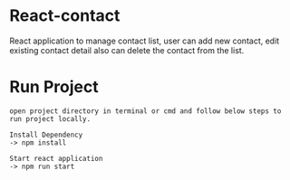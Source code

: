# React-contact
React application to manage contact list, user can add new contact, edit existing contact detail also can delete the contact from the list.

# Run Project
	open project directory in terminal or cmd and follow below steps to run project locally.

	Install Dependency
	-> npm install
	
	Start react application
	-> npm run start
